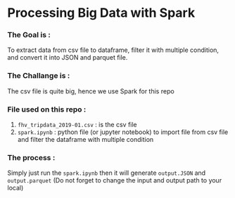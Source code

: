 # Processing Big Data with Spark

### The Goal is : 
To extract data from csv file to dataframe, filter it with multiple condition, and convert it into JSON and parquet file.

### The Challange is : 
The csv file is quite big, hence we use Spark for this repo

### File used on this repo :
1. `fhv_tripdata_2019-01.csv` : is the csv file
2. `spark.ipynb` :  python file (or jupyter notebook) to import file from csv file and filter the dataframe with multiple condition

### The process :
Simply just run the `spark.ipynb` then it will generate `output.JSON` and `output.parquet` 
(Do not forget to change the input and output path to your local)